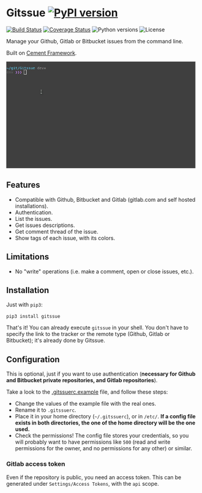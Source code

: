 # Gitssue [![PyPI version](https://badge.fury.io/py/Gitssue.svg)](https://badge.fury.io/py/Gitssue)

[![Build Status](https://api.travis-ci.org/julenpardo/Gitssue.svg?branch=dev)](https://travis-ci.org/julenpardo/Gitssue)
[![Coverage Status](https://coveralls.io/repos/github/julenpardo/Gitssue/badge.svg?branch=dev)](https://coveralls.io/github/julenpardo/Gitssue?branch=dev)
![Python versions](https://img.shields.io/badge/python-3.4%2C%203.5%2C%203.6%2C%203.7--dev-blue.svg)
![License](https://img.shields.io/badge/license-GPLv3-blue.svg)

Manage your Github, Gitlab or Bitbucket issues from the command line.

Built on [Cement Framework](http://builtoncement.com/).

![img/demo.gif](img/demo.gif)

## Features

* Compatible with Github, Bitbucket and Gitlab (gitlab.com and self hosted
  installations).
* Authentication.
* List the issues.
* Get issues descriptions.
* Get comment thread of the issue.
* Show tags of each issue, with its colors.

## Limitations

* No "write" operations (i.e. make a comment, open or close issues, etc.).

## Installation

Just with `pip3`:

```
pip3 install gitssue
```

That's it! You can already execute `gitssue` in your shell. You don't have to
specify the link to the tracker or the remote type (Github, Gitlab or
Bitbucket); it's already done by Gitssue.

## Configuration

This is optional, just if you want to use authentication (**necessary for Github
and Bitbucket private repositories, and Gitlab repositories**).

Take a look to the [.gitssuerc.example](.gitssuerc.example) file, and follow these
steps:

* Change the values of the example file with the real ones.
* Rename it to `.gitssuerc`.
* Place it in your home directory (`~/.gitssuerc`), or in `/etc/`. **If a config
  file exists in both directories, the one of the home directory will be the one
  used.**
* Check the permissions! The config file stores your credentials, so you will
  probably want to have permissions like `500` (read and write permissions for
  the owner, and no permissions for any other) or similar.

### Gitlab access token

Even if the repository is public, you need an access token. This can be
generated under `Settings/Access Tokens`, with the `api` scope.
